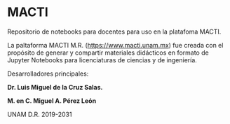 # MACTI
Repositorio de notebooks para docentes para uso en la platafoma MACTI.

La paltaforma MACTI M.R. (https://www.macti.unam.mx) fue creada con el propósito de generar y compartir materiales didácticos en formato de Jupyter Notebooks para licenciaturas de ciencias y de ingeniería.

Desarrolladores principales:

**Dr. Luis Miguel de la Cruz Salas.**

**M. en C. Miguel A. Pérez León**

UNAM D.R. 2019-2031
